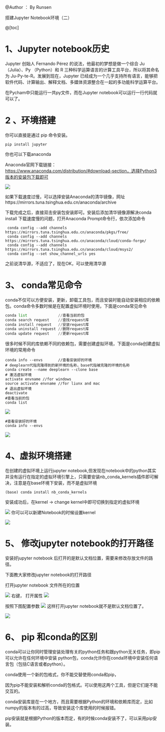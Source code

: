 ﻿@Author ： By Runsen



搭建Jupyter Notebook环境（二）

@[toc]



# 1、Jupyter notebook历史

Jupyter 创始人 Fernando Pérez 的说法，他最初的梦想是做一个综合 Ju （Julia）、Py （Python）和 R 三种科学运算语言的计算工具平台，所以将其命名为 Ju-Py-te-R。发展到现在，Jupyter 已经成为一个几乎支持所有语言，能够把软件代码、计算输出、解释文档、多媒体资源整合在一起的多功能科学运算平台。

在Pycham中只能运行一共py文件，而在Jupyter notebook可以运行一行代码就可以了。

# 2 、环境搭建

你可以直接是通过 pip 命令安装。


```clike
pip install jupyter
```

你也可以下载anaconda




   Anaconda官网下载链接：https://www.anaconda.com/distribution/#download-section，选择Python3版本的安装包下载即可


![](https://img-blog.csdnimg.cn/20200510224126168.png)
   


   

   如果下载速度过慢，可以选择安装Anaconda的清华镜像，网址https://mirrors.tuna.tsinghua.edu.cn/anaconda/archive


  下载完成之后，直接双击安装包安装即可。安装后添加清华镜像源解决conda install 下载速度慢的问题，打开Anaconda Prompt命令行，依次添加命令

 

```clike
 conda config --add channels https://mirrors.tuna.tsinghua.edu.cn/anaconda/pkgs/free/
 conda config --add channels https://mirrors.tuna.tsinghua.edu.cn/anaconda/cloud/conda-forge/
 conda config --add channels https://mirrors.tuna.tsinghua.edu.cn/anaconda/cloud/msys2/
 conda config --set show_channel_urls yes
```

之前说清华源，不适应了，现在OK，可以使用清华源



# 3、 conda常见命令

conda不仅可以方便安装，更新，卸载工具包，而且安装时能自动安装相应的依赖包。conda命令多数时候是在配置虚拟环境时使用，下面是conda常见命令

```python
conda list              //查看当前的包
conda search request    //查找request库
conda install request   //安装request库
conda uninstall request //删除request库
conda update request    //更新request库
```

很多时候不同的库依赖不同的依赖包，需要创建虚拟环境，下面是conda创建虚拟环境的常用命令

```
conda info --envs       //查看安装好的环境
# deeplearn代指克隆得到的新环境的名称，base代指被克隆的环境的名称
conda create --name deeplearn --clone base
# 激活虚拟环境
activate envname //for windows
source activate envname //for liunx and mac
# 退出虚拟坏境
deactivate
#查看当前的包
conda list
```

![](https://img-blog.csdnimg.cn/20200510225507691.png)


```clik
#查看安装好的环境
conda info --envs  
```



![](https://img-blog.csdnimg.cn/20200510225537392.png)





# 4、虚拟环境搭建

   在创建的虚拟环境上运行jupyter notebook,但发现在notebook中的python其实并没有运行在指定的虚拟环境引擎上，只需要安装nb_conda_kernels插件即可解决，注意是在base环境下安装，而不是虚拟环境

```clike
(base) conda install nb_conda_kernels
```

安装成功后，在kernel -> change kernel中即可切换到指定的虚拟环境

![](https://img-blog.csdnimg.cn/20200510224404138.png)
你可以可以新建Notebook的时候设置kernel 



![](https://img-blog.csdnimg.cn/20200510224300139.png)


# 5、 修改jupyter notebook的打开路径




安装好jupyter notebook 后打开的是默认文档位置，需要来修改存放文件的路径。

下面教大家修改jupyter notebook的打开路径

打开jupyter notebook 文件所在的位置
 
![](https://img-blog.csdnimg.cn/20190217140534777.png)
 右键， 打开属性
 ![](https://img-blog.csdnimg.cn/2019021714085440.png)
 
按照下图配置参数
![](https://img-blog.csdnimg.cn/2019021714135627.png)
这样打开jupyter notebook就不是默认文档位置了。


![](https://img-blog.csdnimg.cn/20200510224701876.png)



# 6、 pip 和conda的区别





conda可以让你同时管理安装处理有关的python任务和跟python无关任务，即pip可以允许在任何环境中安装 python包，conda允许你在conda环境中安装任何语言包（包括C语言或者python）。


conda使用一个新的包格式，你不能交替使用conda和pip，

因为pip不能安装和解析conda的包格式。可以使用这两个工具，但是它们是不能交互的。



conda安装库是在一个地方，而且需要根据Python的环境和依赖库而定，比如numpy的版本有的过高，导致安装这个库使用的时候报错。


pip安装就是根据Python的版本而定，有的时候conda安装不了，可以采用pip安装。



